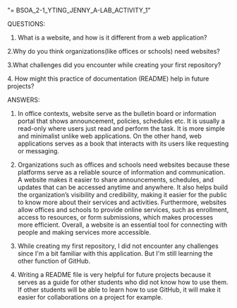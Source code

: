 "= BSOA\_2-1\_YTING\_JENNY\_A-LAB\_ACTIVITY\_1"



QUESTIONS:

1. What is a website, and how is it different from a web application? 

2.Why do you think organizations(like offices or schools) need websites?

3.What challenges did you encounter while creating your first repository?

4\. How might this practice of documentation (README) help in future projects?



ANSWERS:

1. In office contexts, website serve as the bulletin board or information portal that shows announcement, policies, schedules etc. It is usually a read-only where users just read and perform the task. It is more simple and minimalist unlike web applications. On the other hand, web applications serves as a book that interacts with its users like requesting or messaging.
   
2. Organizations such as offices and schools need websites because these platforms serve as a reliable source of information and communication. A website makes it easier to share announcements, schedules, and updates that can be accessed anytime and anywhere. It also helps build the organization’s visibility and credibility, making it easier for the public to know more about their services and activities. Furthermore, websites allow offices and schools to provide online services, such as enrollment, access to resources, or form submissions, which makes processes more efficient. Overall, a website is an essential tool for connecting with people and making services more accessible.
   
3. While creating my first repository, I did not encounter any challenges since I'm a bit familiar with this application. But I'm still learning the other function of GitHub.
   
4. Writing a README file is very helpful for future projects because it serves as a guide for other students who did not know how to use them. If other students will be able to learn how to use GitHub, it will make it easier for collaborations on a project for example. 



